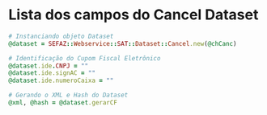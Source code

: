 # Lista dos campos do Cancel Dataset

```ruby
# Instanciando objeto Dataset
@dataset = SEFAZ::Webservice::SAT::Dataset::Cancel.new(@chCanc)

# Identificação do Cupom Fiscal Eletrônico
@dataset.ide.CNPJ = ""
@dataset.ide.signAC = ""
@dataset.ide.numeroCaixa = ""

# Gerando o XML e Hash do Dataset
@xml, @hash = @dataset.gerarCF
```
